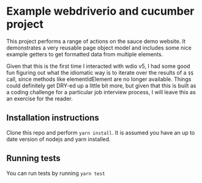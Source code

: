 # Example webdriverio and cucumber project

This project performs a range of actions on the sauce demo website. It demonstrates a very reusable page object model and includes some nice example getters to get formatted data from multiple elements.

Given that this is the first time I interacted with wdio v5, I had some good fun figuring out what the idiomatic way is to iterate over the results of a `$$` call, since methods like elementIdElement are no longer available. Things could definitely get DRY-ed up a little bit more, but given that this is built as a coding challenge for a particular job interview process, I will leave this as an exercise for the reader.

## Installation instructions

Clone this repo and perform `yarn install`. It is assumed you have an up to date version of nodejs and yarn installed.

## Running tests
You can run tests by running `yarn test`
